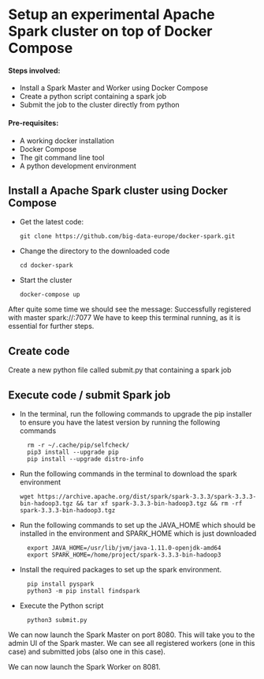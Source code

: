 # Setup an experimental Apache Spark cluster on top of Docker Compose

#### Steps involved:
<ul>
  <li>Install a Spark Master and Worker using Docker Compose</li>
  <li>Create a python script containing a spark job</li>
  <li>Submit the job to the cluster directly from python</li>
</ul>

#### Pre-requisites:
<ul>
  <li>A working docker installation</li>
  <li>Docker Compose</li>
  <li>The git command line tool</li>
  <li>A python development environment</li>
</ul>

 ## Install a Apache Spark cluster using Docker Compose
 
<ul>
    <li>Get the latest code:
    
    git clone https://github.com/big-data-europe/docker-spark.git
  </li>
  <li>Change the directory to the downloaded code

    cd docker-spark
  </li>
  <li>Start the cluster

    docker-compose up
    
  </li>
</ul>
After quite some time we should see the message:
Successfully registered with master spark://<server address>:7077
We have to keep this terminal running, as it is essential for further steps.

## Create code

Create a new python file called submit.py that containing a spark job


## Execute code / submit Spark job
<ul>
  <li>In the terminal, run the following commands to upgrade the pip installer to ensure you have the latest version by running the following commands
      
      rm -r ~/.cache/pip/selfcheck/
      pip3 install --upgrade pip
      pip install --upgrade distro-info
  </li>
  <li>Run the following commands in the terminal to download the spark environment
    
    wget https://archive.apache.org/dist/spark/spark-3.3.3/spark-3.3.3-bin-hadoop3.tgz && tar xf spark-3.3.3-bin-hadoop3.tgz && rm -rf spark-3.3.3-bin-hadoop3.tgz
  </li>
  <li>Run the following commands to set up the JAVA_HOME which should be installed in the environment and SPARK_HOME which is just downloaded
      
      export JAVA_HOME=/usr/lib/jvm/java-1.11.0-openjdk-amd64
      export SPARK_HOME=/home/project/spark-3.3.3-bin-hadoop3
  </li>
  <li>Install the required packages to set up the spark environment.
      
      pip install pyspark
      python3 -m pip install findspark
  </li>
  <li>Execute the Python script
      
      python3 submit.py
  </li>
</ul>



We can now launch the Spark Master on port 8080. This will take you to the admin UI of the Spark master. We can see all registered workers (one in this case) and submitted jobs (also one in this case).
 

We can now launch the Spark Worker on 8081. 

